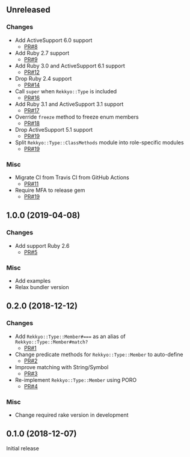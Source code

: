 ## Unreleased

### Changes

* Add ActiveSupport 6.0 support
  * [PR#8](https://github.com/yujideveloper/rekkyo/pull/8)
* Add Ruby 2.7 support
  * [PR#9](https://github.com/yujideveloper/rekkyo/pull/9)
* Add Ruby 3.0 and ActiveSupport 6.1 support
  * [PR#12](https://github.com/yujideveloper/rekkyo/pull/12)
* Drop Ruby 2.4 support
  * [PR#14](https://github.com/yujideveloper/rekkyo/pull/14)
* Call `super` when `Rekkyo::Type` is included
  * [PR#16](https://github.com/yujideveloper/rekkyo/pull/16)
* Add Ruby 3.1 and ActiveSupport 3.1 support
  * [PR#17](https://github.com/yujideveloper/rekkyo/pull/17)
* Override `freeze` method to freeze enum members
  * [PR#18](https://github.com/yujideveloper/rekkyo/pull/18)
* Drop ActiveSupport 5.1 support
  * [PR#19](https://github.com/yujideveloper/rekkyo/pull/19)
* Split `Rekkyo::Type::ClassMethods` module into role-specific modules
  * [PR#19](https://github.com/yujideveloper/rekkyo/pull/20)

### Misc

* Migrate CI from Travis CI from GitHub Actions
  * [PR#11](https://github.com/yujideveloper/rekkyo/pull/11)
* Require MFA to release gem
  * [PR#19](https://github.com/yujideveloper/rekkyo/pull/21)


## 1.0.0 (2019-04-08)

### Changes

* Add support Ruby 2.6
  * [PR#5](https://github.com/yujideveloper/rekkyo/pull/5)

### Misc

* Add examples
* Relax bundler version


## 0.2.0 (2018-12-12)

### Changes

* Add `Rekkyo::Type::Member#===` as an alias of `Rekkyo::Type::Member#match?`
  * [PR#1](https://github.com/yujideveloper/rekkyo/pull/1)
* Change predicate methods for `Rekkyo::Type::Member` to auto-define
  * [PR#2](https://github.com/yujideveloper/rekkyo/pull/2)
* Improve matching with String/Symbol
  * [PR#3](https://github.com/yujideveloper/rekkyo/pull/3)
* Re-implement `Rekkyo::Type::Member` using PORO
  * [PR#4](https://github.com/yujideveloper/rekkyo/pull/4)

### Misc

* Change required rake version in development


## 0.1.0 (2018-12-07)

Initial release
